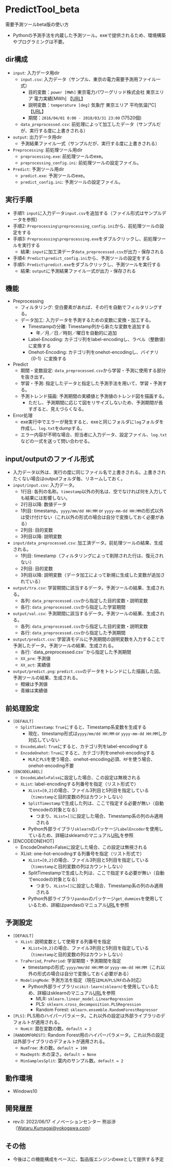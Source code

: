 # PredictTool_beta
需要予測ツールbeta版の使い方
- Pythonの予測手法を内蔵した予測ツール。exeで提供されるため、環境構築やプログラミングは不要。

## dir構成
- ``input``: 入力データ用dir
    - ``input.csv``: 入力データ（サンプル、東京の電力需要予測用ファイル一式）
        - 目的変数：``power [MWh]`` 東京電力パワーグリッド株式会社 東京エリア 電力実績[MWh] 【[URL][URL1]】
        - 説明変数：``temperature [deg]`` 気象庁 東京エリア 平均気温[℃] 【[URL][URL2]】
        - 期間：``2016/04/01 0:00 - 2018/03/31 23:00`` (17520個)
    - ``data_preprocessed.csv``: 前処理によって加工したデータ（サンプルだが、実行する度に上書きされる）
- ``output``: 出力データ用dir
    - 予測結果ファイル一式（サンプルだが、実行する度に上書きされる）
- ``Preprocessing``: 前処理ツール用dir
    - ``preprocessing.exe``: 前処理ツールのexe。
    - ``preprocessing_config.ini``: 前処理ツールの設定ファイル。
- ``Predict``: 予測ツール用dir
    - ``predict.exe``: 予測ツールのexe。
    - ``predict_config.ini``: 予測ツールの設定ファイル。

## 実行手順
- 手順1: ``input``に入力データ``input.csv``を追加する（ファイル形式はサンプルデータを参照）
- 手順2: ``Preprocessing\preprocessing_config.ini``から、前処理ツールの設定をする
- 手順3: ``Preprocessing\preprocessing.exe``をダブルクリックし、前処理ツールを実行する
    - 結果: ``input``に加工済データ``data_preprocessed.csv``が出力・保存される
- 手順4: ``Predict\predict_config.ini``から、予測ツールの設定をする
- 手順5: ``Predict\predict.exe``をダブルクリックし、予測ツールを実行する
    - 結果: ``output``に予測結果ファイル一式が出力・保存される

## 機能
- Preprocessing
    - フィルタリング: 空白要素があれば、その行を自動でフィルタリングする。
    - データ加工: 入力データを予測するための変数に変換・加工する。
        - Timestampの分離: Timestamp列から新たな変数を追加する
            - 年／月／日／時刻／曜日を自動的に追加
        - Label-Encoding: カテゴリ列をlabel-encodingし、ラベル（整数値）に変換する
        - Onehot-Encoding: カテゴリ列をonehot-encodingし、バイナリ（0-1）に変換する
- Predict
    - 期間・変数設定: ``data_preprocessed.csv``から学習・予測に使用する部分を抜き出す。
    - 学習・予測: 指定したデータと指定した予測手法を用いて、学習・予測する。
    - 予測トレンド描画: 予測期間の実績値と予測値のトレンド図を描画する。
        - ただし、予測期間に応じて図をリサイズしないため、予測期間が長すぎると、見えづらくなる。
- Error処理
    - exe実行中でエラーが発生すると、exeと同じフォルダに``log``フォルダを作成し、``log.txt``をdumpする。
    - エラー内容が不明な場合、担当者に入力データ、設定ファイル、``log.txt``などの一式を送って問い合わせる。


## input/outputのファイル形式
- 入力データ以外は、実行の度に同じファイル名で上書きされる。上書きされたくない場合はoutputフォルダ毎、リネームしておく。
- ``input/input.csv``: 入力データ。
    - 1行目: 各列の名称。``timestamp``以外の列名は、空でなければ何を入力しても結果には影響しない。 
    - 2行目以降: 数値データ
    - 1列目: timestamp。``yyyy/mm/dd HH:MM`` or ``yyyy-mm-dd HH:MM``の形式以外は受け付けない（これ以外の形式の場合は自分で変換しておく必要がある）
    - 2列目: 目的変数
    - 3列目以降: 説明変数
- ``input/data_preprocessed.csv``: 加工済データ。前処理ツールの結果、生成される。
    - 1列目: timestamp（フィルタリングによって削除された行は、復元されない）
    - 2列目: 目的変数
    - 3列目以降: 説明変数（データ加工によって新規に生成した変数が追加されている）
- ``output/tra.csv``: 学習期間に該当するデータ。予測ツールの結果、生成される。
    - 各列: ``data_preprocessed.csv``から指定した目的変数・説明変数
    - 各行: ``data_preprocessed.csv``から指定した学習期間
- ``output/val.csv``: 予測期間に該当するデータ。予測ツールの結果、生成される。
    - 各列: ``data_preprocessed.csv``から指定した目的変数・説明変数
    - 各行: ``data_preprocessed.csv``から指定した予測期間
- ``output/predict.csv``: 学習済モデルに予測期間の説明変数を入力することで予測したデータ。予測ツールの結果、生成される。
    - 各行: `data_preprocessed.csv``から指定した予測期間
    - ``XX_pre``: 予測値
    - ``XX_act``: 実績値
- ``output/predict.png``: ``predict.csv``のデータをトレンドにした描画した図。予測ツールの結果、生成される。
    - 橙線は予測値
    - 青線は実績値


## 前処理設定
- ``[DEFAULT]``
    - ``SplitTimestamp``: ``True``にすると、Timestamp系変数を生成する
        - 現在、timestamp形式は``yyyy/mm/dd HH:MM`` or ``yyyy-mm-dd HH:MM``しか対応していない
    - ``EncodeLabel``: ``True``にすると、カテゴリ列をlabel-encodingする
    - ``EncodeOnehot``: ``True``にすると、カテゴリ列をonehot-encodingする
        - ``MLR``と``PLS``を使う場合、onehot-encoding必須、``RF``を使う場合、onehot-encoding不要
- ``[ENCODELABEL]``
    - ``EncodeLabel=False``に設定した場合、この設定は無視される
    - ``XList``: label-encodingする列番号を指定（リスト形式で）
        - ``XList=[0,2]``の場合、ファイル3列目と5列目を指定している（``timestamp``と目的変数の列はカウントしない）
        - ``SplitTimestamp``で生成した列は、ここで指定する必要が無い（自動でencodeの対象となる）
            - つまり、``XList=[]``に設定した場合、Timestamp系の列のみ適用される
        - Python外部ライブラリ``sklearn``のパッケージ``LabelEncoder``を使用しているため、詳細はsklearnのマニュアル[URL][URL3]を参照
- [ENCODEONEHOT]
    - EncodeOnehot=Falseに設定した場合、この設定は無視される
    - XList: one-hot-encodingする列番号を指定（リスト形式で）
        - ``XList=[0,2]``の場合、ファイル3列目と5列目を指定している（``timestamp``と目的変数の列はカウントしない）
        - SplitTimestampで生成した列は、ここで指定する必要が無い（自動でencodeの対象となる）
            - つまり、``XList=[]``に設定した場合、Timestamp系の列のみ適用される
        - Python外部ライブラリ``pandas``のパッケージ``get_dummies``を使用しているため、詳細はpandasのマニュアル[URL][URL4]を参照

## 予測設定
- ``[DEFAULT]``
    - ``XList``: 説明変数として使用する列番号を指定
        - ``XList=[0,2]``の場合、ファイル3列目と5列目を指定している（``timestamp``と目的変数の列はカウントしない）
    - ``TraPeriod``, ``PrePeriod``: 学習期間・予測期間を指定
        - timestampの形式: ``yyyy/mm/dd HH:MM`` or ``yyyy-mm-dd HH:MM``（これ以外の形式の場合は自分で変換しておく必要がある）
    - ``ModelingMode``: 予測方法を指定（現在は``MLR``/``PLS``/``RF``のみ対応）
        - Python外部ライブラリ``scikit-learn(sklearn)``を使用しているため、詳細はsklearnのマニュアル[URL][URL3]を参照
            - MLR: ``sklearn.linear_model.LinearRegression``
            - PLS: ``sklearn.cross_decomposition.PLSRegression``
            - Random Forest: ``sklearn.ensemble.RandomForestRegressor``
- ``[PLS]``: PLS用のハイパーパラメータ。これ以外の設定は外部ライブラリのデフォルトが適用される。
    - ``NumLV``: 潜在変数の数。``default = 2``
- ``[RANDOMFOREST]``: Random Forest用のハイパーパラメータ。これ以外の設定は外部ライブラリのデフォルトが適用される。
    - ``NumTree``: 木の数。``default = 100``
    - ``MaxDepth``: 木の深さ。``default = None``
    - ``MinSamplesSplit``: 葉内のサンプル数。``default = 2``

## 動作環境
- Windows10

## 開発履歴
- rev.0: 2022/06/17 イノベーションセンター 熊谷渉（Wataru.Kumagai@yokogawa.com）

## その他
- 今後はこの機能構成をベースに、製品版エンジンのexeとして提供する予定


[URL1]: <https://www.tepco.co.jp/forecast/html/download-j.html>
[URL2]: <https://www.data.jma.go.jp/gmd/risk/obsdl/index.php>
[URL3]: <https://scikit-learn.org/stable/index.html>
[URL4]: <https://pandas.pydata.org/>
